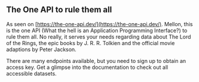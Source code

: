 ## The One API to rule them all
As seen on [https://the-one-api.dev/](https://the-one-api.dev/).
Mellon, this is the one API (What the hell is an Application Programming Interface?) to rule them all. No really, it serves your needs regarding data about The Lord of the Rings, the epic books by J. R. R. Tolkien and the official movie adaptions by Peter Jackson.

There are many endpoints available, but you need to sign up to obtain an access key. Get a glimpse into the documentation to check out all accessible datasets.
